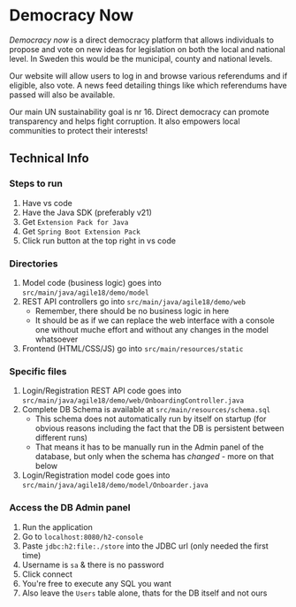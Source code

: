# Democracy Now
*Democracy now* is a direct democracy platform that allows individuals to propose and vote on new ideas for legislation on both the local and national level. In Sweden this would be the municipal, county and national levels. 

Our website will allow users to log in and browse various referendums and if eligible, also vote. A news feed detailing things like which referendums have passed will also be available.

Our main UN sustainability goal is nr 16. Direct democracy can promote transparency and helps fight corruption. It also empowers local communities to protect their interests!

## Technical Info

### Steps to run
1. Have vs code
3. Have the Java SDK (preferably v21)
3. Get `Extension Pack for Java`
4. Get `Spring Boot Extension Pack`
5. Click run button at the top right in vs code


### Directories
1. Model code (business logic) goes into `src/main/java/agile18/demo/model`
2. REST API controllers go into `src/main/java/agile18/demo/web`
    - Remember, there should be no business logic in here
    - It should be as if we can replace the web interface with a console one without muche effort and without any changes in the model whatsoever
3. Frontend (HTML/CSS/JS) go into `src/main/resources/static`

### Specific files
1. Login/Registration REST API code goes into `src/main/java/agile18/demo/web/OnboardingController.java`
2. Complete DB Schema is available at `src/main/resources/schema.sql`
    - This schema does not automatically run by itself on startup (for obvious reasons including the fact that the DB is persistent between different runs)
    - That means it has to be manually run in the Admin panel of the database, but only when the schema has *changed* - more on that below
3. Login/Registration model code goes into `src/main/java/agile18/demo/model/Onboarder.java`

### Access the DB Admin panel
1. Run the application
2. Go to `localhost:8080/h2-console`
3. Paste `jdbc:h2:file:./store` into the JDBC url (only needed the first time)
4. Username is `sa` & there is no password
5. Click connect
6. You're free to execute any SQL you want
7. Also leave the `Users` table alone, thats for the DB itself and not ours